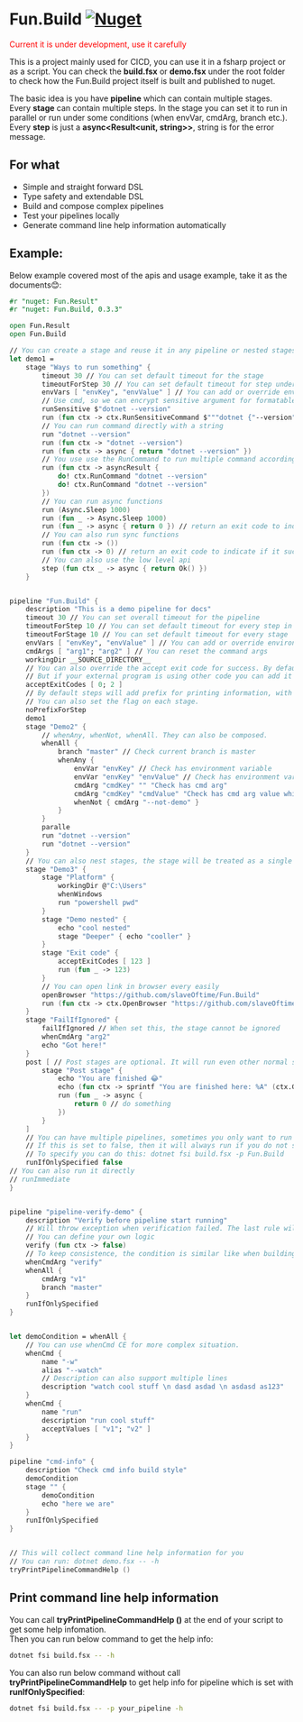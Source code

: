 # Fun.Build [![Nuget](https://img.shields.io/nuget/vpre/Fun.Build)](https://www.nuget.org/packages/Fun.Build)

<p style="color: red;">Current it is under development, use it carefully</p>

This is a project mainly used for CICD, you can use it in a fsharp project or as a script. You can check the **build.fsx** or **demo.fsx** under the root folder to check how the Fun.Build project itself is built and published to nuget.

The basic idea is you have **pipeline** which can contain multiple stages.  
Every **stage** can contain multiple steps. In the stage you can set it to run in parallel or run under some conditions (when envVar, cmdArg, branch etc.).  
Every **step** is just a **async<Result<unit, string>>**, string is for the error message. 


## For what

- Simple and straight forward DSL
- Type safety and extendable DSL
- Build and compose complex pipelines
- Test your pipelines locally
- Generate command line help information automatically


## Example:

Below example covered most of the apis and usage example, take it as the documents😊:

```fsharp
#r "nuget: Fun.Result"
#r "nuget: Fun.Build, 0.3.3"

open Fun.Result
open Fun.Build

// You can create a stage and reuse it in any pipeline or nested stages
let demo1 =
    stage "Ways to run something" {
        timeout 30 // You can set default timeout for the stage
        timeoutForStep 30 // You can set default timeout for step under the stage
        envVars [ "envKey", "envValue" ] // You can add or override environment variables
        // Use cmd, so we can encrypt sensitive argument for formatable string
        runSensitive $"dotnet --version"
        run (fun ctx -> ctx.RunSensitiveCommand $"""dotnet {"--version"}""")
        // You can run command directly with a string
        run "dotnet --version"
        run (fun ctx -> "dotnet --version")
        run (fun ctx -> async { return "dotnet --version" })
        // You use use the RunCommand to run multiple command according to your logics
        run (fun ctx -> asyncResult {
            do! ctx.RunCommand "dotnet --version"
            do! ctx.RunCommand "dotnet --version"
        })
        // You can run async functions
        run (Async.Sleep 1000)
        run (fun _ -> Async.Sleep 1000)
        run (fun _ -> async { return 0 }) // return an exit code to indicate if it successful
        // You can also run sync functions
        run (fun ctx -> ())
        run (fun ctx -> 0) // return an exit code to indicate if it successful
        // You can also use the low level api
        step (fun ctx _ -> async { return Ok() })
    }


pipeline "Fun.Build" {
    description "This is a demo pipeline for docs"
    timeout 30 // You can set overall timeout for the pipeline
    timeoutForStep 10 // You can set default timeout for every step in every stage
    timeoutForStage 10 // You can set default timeout for every stage
    envVars [ "envKey", "envValue" ] // You can add or override environment variables
    cmdArgs [ "arg1"; "arg2" ] // You can reset the command args
    workingDir __SOURCE_DIRECTORY__
    // You can also override the accept exit code for success. By default 0 is for success.
    // But if your external program is using other code you can add it here.
    acceptExitCodes [ 0; 2 ]
    // By default steps will add prefix for printing information, with below flag we can remove it to make it cleaner for some use cases.
    // You can also set the flag on each stage.
    noPrefixForStep
    demo1
    stage "Demo2" {
        // whenAny, whenNot, whenAll. They can also be composed.
        whenAll {
            branch "master" // Check current branch is master
            whenAny {
                envVar "envKey" // Check has environment variable
                envVar "envKey" "envValue" // Check has environment variable value
                cmdArg "cmdKey" "" "Check has cmd arg"
                cmdArg "cmdKey" "cmdValue" "Check has cmd arg value which should be behind the cmdKey"
                whenNot { cmdArg "--not-demo" }
            }
        }
        paralle
        run "dotnet --version"
        run "dotnet --version"
    }
    // You can also nest stages, the stage will be treated as a single stage for parent stage.
    stage "Demo3" {
        stage "Platform" {
            workingDir @"C:\Users"
            whenWindows
            run "powershell pwd"
        }
        stage "Demo nested" {
            echo "cool nested"
            stage "Deeper" { echo "cooller" }
        }
        stage "Exit code" {
            acceptExitCodes [ 123 ]
            run (fun _ -> 123)
        }
        // You can open link in browser every easily
        openBrowser "https://github.com/slaveOftime/Fun.Build"
        run (fun ctx -> ctx.OpenBrowser "https://github.com/slaveOftime/Fun.Build")
    }
    stage "FailIfIgnored" {
        failIfIgnored // When set this, the stage cannot be ignored
        whenCmdArg "arg2"
        echo "Got here!"
    }
    post [ // Post stages are optional. It will run even other normal stages are failed.
        stage "Post stage" {
            echo "You are finished 😂"
            echo (fun ctx -> sprintf "You are finished here: %A" (ctx.GetWorkingDir()))
            run (fun _ -> async {
                return 0 // do something
            })
        }
    ]
    // You can have multiple pipelines, sometimes you only want to run it only if the command specified the pipeline name.
    // If this is set to false, then it will always run if you do not specify which pipeline to run. By default it is true.
    // To specify you can do this: dotnet fsi build.fsx -p Fun.Build
    runIfOnlySpecified false
// You can also run it directly
// runImmediate
}


pipeline "pipeline-verify-demo" {
    description "Verify before pipeline start running"
    // Will throw exception when verification failed. The last rule will take effect. Below we set it for multiple times just for demo purpose.
    // You can define your own logic
    verify (fun ctx -> false)
    // To keep consistence, the condition is similar like when building stage
    whenCmdArg "verify"
    whenAll {
        cmdArg "v1"
        branch "master"
    }
    runIfOnlySpecified
}


let demoCondition = whenAll {
    // You can use whenCmd CE for more complex situation.
    whenCmd {
        name "-w"
        alias "--watch"
        // Description can also support multiple lines
        description "watch cool stuff \n dasd asdad \n asdasd as123"
    }
    whenCmd {
        name "run"
        description "run cool stuff"
        acceptValues [ "v1"; "v2" ]
    }
}

pipeline "cmd-info" {
    description "Check cmd info build style"
    demoCondition
    stage "" {
        demoCondition
        echo "here we are"
    }
    runIfOnlySpecified
}


// This will collect command line help information for you
// You can run: dotnet demo.fsx -- -h
tryPrintPipelineCommandHelp ()
```


## Print command line help information

You can call **tryPrintPipelineCommandHelp ()** at the end of your script to get some help infomation.  
Then you can run below command to get the help info: 
```bash
dotnet fsi build.fsx -- -h
```

You can also run below command without call **tryPrintPipelineCommandHelp** to get help info for  pipeline which is set with **runIfOnlySpecified**:
```bash 
dotnet fsi build.fsx -- -p your_pipeline -h
```
